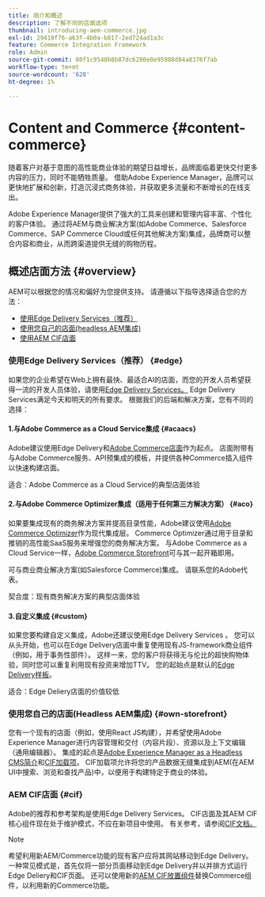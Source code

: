 ```yaml
---
title: 简介和概述
description: 了解不同的店面选项
thumbnail: introducing-aem-commerce.jpg
exl-id: 29410f76-a63f-4b0a-b817-2ed724ad1a3c
feature: Commerce Integration Framework
role: Admin
source-git-commit: 80f1c9548b8b87dc6280e0e95988d84a8376f7ab
workflow-type: tm+mt
source-wordcount: '628'
ht-degree: 1%

---
```



# Content and Commerce {#content-commerce}

随着客户对基于意图的高性能商业体验的期望日益增长，品牌面临着更快交付更多内容的压力，同时不能牺牲质量。 借助Adobe Experience Manager，品牌可以更快地扩展和创新，打造沉浸式商务体验，并获取更多流量和不断增长的在线支出。

Adobe Experience Manager提供了强大的工具来创建和管理内容丰富、个性化的客户体验。 通过将AEM与商业解决方案(如Adobe Commerce、Salesforce Commerce、SAP Commerce Cloud或任何其他解决方案)集成，品牌商可以整合内容和商业，从而跨渠道提供无缝的购物历程。

## 概述店面方法 {#overview}

AEM可以根据您的情况和偏好为您提供支持。 请遵循以下指导选择适合您的方法：

* [使用Edge Delivery Services（推荐）](#edge)
* [使用您自己的店面(headless AEM集成)](#own-storefront)
* [使用AEM CIF店面](#cif)

### 使用Edge Delivery Services（推荐） {#edge}

如果您的企业希望在Web上拥有最快、最适合AI的店面，而您的开发人员希望获得一流的开发人员体验，请使用[Edge Delivery Services。](../edge/overview.md) Edge Delivery Services满足今天和明天的所有要求。 根据我们的后端和解决方案，您有不同的选择：

#### 1.与Adobe Commerce as a Cloud Service集成 {#acaacs}

Adobe建议使用Edge Delivery和[Adobe Commerce店面](https://experienceleague.adobe.com/developer/commerce/storefront/)作为起点。 店面附带有与Adobe Commerce服务、API预集成的模板，并提供各种Commerce插入组件以快速构建店面。

适合：Adobe Commerce as a Cloud Service的典型店面体验

#### 2.与Adobe Commerce Optimizer集成（适用于任何第三方解决方案） {#aco}

如果要集成现有的商务解决方案并提高目录性能，Adobe建议使用[Adobe Commerce Optimizer](https://experienceleague.adobe.com/en/docs/commerce-learn/tutorials/adobe-commerce-optimizer/overview)作为现代集成层。 Commerce Optimizer通过用于目录和推销的高性能SaaS服务来增强您的商务解决方案。 与Adobe Commerce as a Cloud Service一样，[Adobe Commerce Storefront](https://experienceleague.adobe.com/developer/commerce/storefront/)可与其一起开箱即用。

可与商业商业解决方案(如Salesforce Commerce)集成。 请联系您的Adobe代表。

契合度：现有商务解决方案的典型店面体验

#### 3.自定义集成 {#custom}

如果您要构建自定义集成，Adobe还建议使用Edge Delivery Services 。 您可以从头开始，也可以在Edge Delivery店面中重复使用现有JS-framework商业组件（例如，用于事务性部件）。 这样一来，您的客户将获得无与伦比的超快购物体验，同时您可以重复利用现有投资来增加TTV。 您的起始点是默认的[Edge Delivery样板](https://www.aem.live/developer/tutorial)。

适合：Edge Deliery店面的价值较低

### 使用您自己的店面(Headless AEM集成) {#own-storefront}

您有一个现有的店面（例如，使用React JS构建），并希望使用Adobe Experience Manager进行内容管理和交付（内容片段）、资源以及上下文编辑（通用编辑器）。 集成的起点是[Adobe Experience Manager as a Headless CMS简介](https://experienceleague.adobe.com/en/docs/experience-manager-cloud-service/content/headless/introduction)和[CIF加载项](https://experienceleague.adobe.com/en/docs/experience-manager-cloud-service/content/content-and-commerce/storefront/authoring/enrich-product-associated-content)。 CIF加载项允许将您的产品数据无缝集成到AEM(在AEM UI中搜索、浏览和查找产品)中，以便用于构建特定于商业的体验。

### AEM CIF店面 {#cif}

Adobe的推荐和参考架构是使用Edge Delivery Services。 CIF店面及其AEM CIF核心组件现在处于维护模式，不应在新项目中使用。 有关参考，请参阅[CIF文档。](/help/commerce-cloud/cif-storefront/introduction.md)

>[!NOTE]
>
>希望利用新AEM/Commerce功能的现有客户应将其网站移动到Edge Delivery。 一种常见模式是，首先仅将一部分页面移动到Edge Delivery并以并排方式运行Edge Deliery和CIF页面。 还可以使用新的[AEM CIF放置组件](https://experienceleague.adobe.com/developer/commerce/storefront/dropins/all/introduction/)替换Commerce组件，以利用新的Commerce功能。
